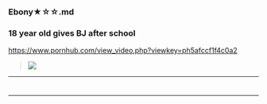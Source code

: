 ### Ebony★☆☆.md
### 18 year old gives BJ after school
https://www.pornhub.com/view_video.php?viewkey=ph5afccf1f4c0a2
>![](https://di.phncdn.com/videos/201805/17/166478831/original/(m=ecuKGgaaaa)(mh=vIp9raDs5Son9rBE)10.jpg)
---
### 

>![]()
---
